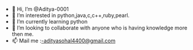 - 👋 Hi, I’m @Aditya-0001
- 👀 I’m interested in python,java,c,c++,ruby,pearl.
- 🌱 I’m currently learning python
- 💞️ I’m looking to collaborate with anyone who is having knowledge more then me.
- 📫 Mail me :-adityasohal4400@gmail.com

<!---
Aditya-0001/Aditya-0001 is a ✨ special ✨ repository because its `README.md` (this file) appears on your GitHub profile.
You can click the Preview link to take a look at your changes.
--->
